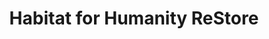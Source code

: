 ---
title: "Habitat for Humanity ReStore"
url: /wheat-ridge/habitat-for-humanity-restore/
shop: charity
---